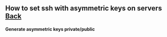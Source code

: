 ## How to set ssh with asymmetric keys on servers [Back](./qa.md)

#### Generate asymmetric keys **private/public**

